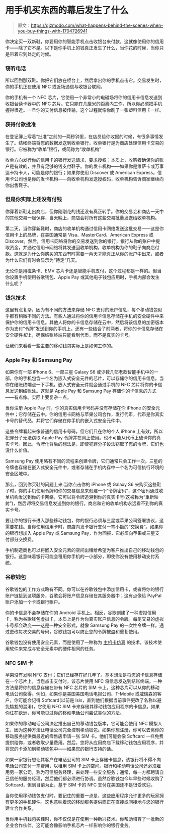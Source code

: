 # 用手机买东西的幕后发生了什么

> 原文：<https://gizmodo.com/what-happens-behind-the-scenes-when-you-buy-things-with-1704726941>

你决定买一双新鞋，你要用你的智能手机点击收银台来付款。这就像使用你的信用卡——除了它不是。以下是你手机上的钱真正发生了什么，当你花的时候，当你只是带着它到处走的时候。



### 窃听电话

所以回到那双鞋。你把它们放在柜台上，然后拿出你的手机点击它。交易发生时，你的手机正在使用 NFC 或近场通信与收银台联网。

你的手机有一个 NFC 芯片，它使用一个非常小的电磁场将你的信用卡信息发送到收银台读卡器中的 NFC 芯片。它只能在几厘米的距离内工作，所以你必须把手机握得很近。一旦你的支付信息被传输，这个过程就像你刷了一张塑料信用卡一样。

### 获得付款批准

在登记簿上写着“批准”之前的一两秒钟里，在店员给你收据的时候，有很多事情发生了。结帐终端将您的数据发送到收单银行，收单银行是为商店处理信用卡交易的银行。它被称为“收单”银行，或简称为“收单机构”

收单方向发行你的信用卡的银行发送请求，要求授权；本质上，收购者确保你的账户是有效的，并且有足够的钱支付鞋子。你的发卡机构——如果你是维萨卡或万事达卡持卡人，可能是你的银行；如果你使用 Discover 或 American Express，信用卡公司也是你的发卡机构——向收单机构发送授权码，收单机构告诉商家继续向你出售鞋子。

### 但是你实际上还没有付钱

你穿着新鞋走出商店，但你刚刚花的钱还没有真正转手。你的交易会和商店一天中的其他交易一起保存，当天晚上，商店会将所有这些交易批量发送给收单机构。

第二天，当你穿新鞋时，商店的收单机构通过信用卡网络发送这批交易——这是你信用卡上的品牌，在美国通常是 Visa、MasterCard、American Express 或 Discover。然后，信用卡网络将你的交易发送到你的银行，银行从你的账户中提取资金，并通过信用卡网络将其发送回收单机构，收单机构为你的鞋子向商店付款。这就是为什么你购买的东西有时需要一两天才能真正从你的账户中出来，或者为什么它们有时会显示为“待定”几天。

无论你是用磁条卡、EMV 芯片卡还是智能手机支付，这个过程都是一样的。但当你设置手机使用谷歌钱包、Apple Pay 或其他电子钱包应用时，手机内部会发生什么呢？

### 钱包技术

这里有点复杂，因为有不同的方法来存储 NFC 支付的账户信息，每个移动钱包似乎都有稍微不同的方法。有些人通过将你的信用卡信息存储在手机的安全硬件中来保护你的信用卡信息。其他人将你的卡信息存储在云中，然后将该信息的加密版本作为支付“令牌”发送到你的手机上。还有一些结合了前两者，将你的卡信息存储在安全硬件*和*上，确保结账终端只能看到代币，而不是真实的卡号。

让我们来看看一些主要的移动钱包实际上是如何工作的。

### Apple Pay 和 Samsung Pay

如果你有一部 iPhone 6、一部三星 Galaxy S6 或少数几部老款智能手机中的一部，你的手机包含一个名为嵌入式安全元件的芯片，可以存储你的信用卡信息。当你在结账终端点一下手机，嵌入式安全元件就会通过手机的 NFC 芯片将你的卡信息发送到结账处。这就是 Apple Pay 和 Samsung Pay 存储你的卡信息的方式——有点像。实际上要复杂一点。

当你注册 Apple Pay 时，你的真实信用卡号码并没有存储在你 iPhone 的安全元件中；它存储在云中。你的信用卡网络与苹果公司合作，发行代币，代币是你真实卡号的替代品，并将它们存储在你手机的嵌入式安全元件中。

这些令牌看起来像普通的信用卡号码，但它们只在你的个人 iPhone 上有效，所以犯罪分子无法窃取 Apple Pay 令牌并在网上使用。也不可能从代币上破译你的真实卡号。因此，令牌化背后的想法是，即使犯罪分子设法窃取了您的令牌，它们也没什么价值。

Samsung Pay 使用略有不同的流程来创建令牌，它们通常只会工作一次。三星的令牌也存储在嵌入式安全元件中，或者存储在手机内存中一个名为可信执行环境的安全区域中。

那么，回到你买鞋的问题上来:当你点击你的 iPhone 或 Galaxy S6 来购买这些鞋子时，你的手机使用令牌和你的交易信息来创建一个“令牌密码”，这个密码通过收单机构发送到你的卡网络，它可以将令牌追溯到你的真实卡号(这被称为“重新映射”)，然后*再*将交易信息发送到你的银行。商店和它的收单机构永远看不到你的真实卡号。

要让你的银行卡进入那些移动钱包，你的银行必须与三星或苹果公司签署协议，这需要花钱。当你使用信用卡时，商店向发卡银行支付一笔小额的“交换费”。如果你的银行想加入 Apple Pay 或 Samsung Pay，作为回报，它必须向苹果或三星支付部分交换费。

手机制造商也可以将嵌入安全元素的空间出租给希望为客户推出自己的移动钱包的银行。这意味着银行可能会租用你手机的一小部分，即使你没有使用移动支付系统。

### 谷歌钱包

谷歌钱包的工作方式略有不同。你可以在谷歌钱包中添加信用卡，或者将你的银行账户链接到这项服务，谷歌会将账户信息存储在其服务器中；这有点像给 PayPal 账户添加一个卡或银行账户。

你的卡信息不会存储在你的 Android 手机上。相反，谷歌创建了一种虚拟信用卡，称为谷歌钱包虚拟卡，本质上是作为你真实账户信息的令牌。每笔交易的虚拟卡号都会改变——这是一种安全形式，就像 Samsung Pay 的一次性令牌一样。通过更改每次交易的号码，谷歌钱包可以防止您的令牌被盗和重复使用。

谷歌钱包没有使用安全元素，而是使用了一种称为 [主机卡仿真](https://developer.android.com/guide/topics/connectivity/nfc/hce.html) 的技术，该技术使用软件来完成与安全元素中的硬件相同的任务。

### NFC SIM 卡

苹果没有发明 NFC 支付；它们已经存在好几年了。基本想法是将您的卡信息存储在一个芯片上，当您点击支付时，该芯片使用 NFC 将信息发送到结账终端。一种方法是将你的信息存储在带有 NFC 芯片的 SIM 卡上，这种芯片可以从你的移动电话公司获得。例如，如果你是美国美国电话电报公司、T-Mobile 或威瑞森的客户，你可能会记得 Softcard(以前是 Isis，直到他们根据当前事件更改了名称以避免尴尬的混淆)，它使用 NFC SIM 卡来存储其移动钱包应用程序的卡信息。如果你住在欧洲，你可能见过你的移动电话公司尝试类似的方法。

如果你的移动电话公司决定推出自己的移动钱包版本，它可能会使用 NFC 模拟人生，因为这种方法让电话公司完全控制移动钱包。如果你想注册，你可以去离你的移动服务提供商最近的零售店申请一张 SIM 卡。他们可能会像 Softcard 一样免费提供给你，或者收取少量费用。然后，您将从应用商店下载移动钱包应用程序，并将您的卡添加到移动钱包中——如果您的银行支持的话。

如果一家银行想让其客户在电话公司的 SIM 卡上存储卡信息，该银行将不得不向电话公司支付一笔费用，以租用 SIM 卡上的空间。银行和移动电话公司还必须雇用另一家公司，称为可信服务经理，来处理一些安全服务；通常，每一方都聘请自己信任的服务经理，然后他们都必须进行协调。虽然谷歌钱包今年早些时候收购了 Softcard，但到目前为止，基于 SIM 卡的 NFC 支付在美国还不是很受欢迎。

当你使用移动钱包支付时，要记住的重要一点是，这些应用程序允许更多的玩家拥有更多的手机硬件。这也意味着您的移动服务提供商正在直接或间接地与您的银行建立合作关系。

当你用手机钱包买鞋时，你不仅仅是在使用一种新兴技术。你帮助培育了一批新的企业合作伙伴，这可能会像影响手机芯片一样影响你的银行业务。